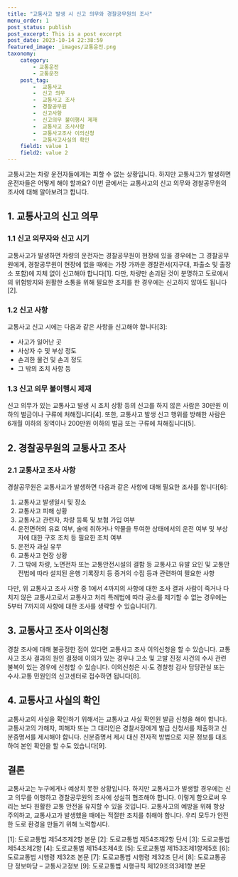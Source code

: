 ```yaml
---
title: "교통사고 발생 시 신고 의무와 경찰공무원의 조사"
menu_order: 1
post_status: publish
post_excerpt: This is a post excerpt
post_date: 2023-10-14 22:38:59
featured_image: _images/교통운전.png
taxonomy:
    category:
        - 교통운전
        - 교통운전
    post_tag:
        -  교통사고
        -  신고 의무
        -  교통사고 조사
        -  경찰공무원
        -  신고사항
        -  신고의무 불이행시 제재
        -  교통사고 조사사항
        -  교통사고조사 이의신청
        -  교통사고사실의 확인
    field1: value 1
    field2: value 2
---
```




교통사고는 차량 운전자들에게는 피할 수 없는 상황입니다. 하지만 교통사고가 발생하면 운전자들은 어떻게 해야 할까요? 이번 글에서는 교통사고의 신고 의무와 경찰공무원의 조사에 대해 알아보려고 합니다.

## 1. 교통사고의 신고 의무

### 1.1 신고 의무자와 신고 시기

교통사고가 발생하면 차량의 운전자는 경찰공무원이 현장에 있을 경우에는 그 경찰공무원에게, 경찰공무원이 현장에 없을 때에는 가장 가까운 경찰관서(지구대, 파출소 및 출장소 포함)에 지체 없이 신고해야 합니다[1]. 다만, 차량만 손괴된 것이 분명하고 도로에서의 위험방지와 원활한 소통을 위해 필요한 조치를 한 경우에는 신고하지 않아도 됩니다[2].

### 1.2 신고 사항

교통사고 신고 시에는 다음과 같은 사항을 신고해야 합니다[3]:
- 사고가 일어난 곳
- 사상자 수 및 부상 정도
- 손괴한 물건 및 손괴 정도
- 그 밖의 조치 사항 등

### 1.3 신고 의무 불이행시 제재

신고 의무가 있는 교통사고 발생 시 조치 상황 등의 신고를 하지 않은 사람은 30만원 이하의 벌금이나 구류에 처해집니다[4]. 또한, 교통사고 발생 신고 행위를 방해한 사람은 6개월 이하의 징역이나 200만원 이하의 벌금 또는 구류에 처해집니다[5].

## 2. 경찰공무원의 교통사고 조사

### 2.1 교통사고 조사 사항

경찰공무원은 교통사고가 발생하면 다음과 같은 사항에 대해 필요한 조사를 합니다[6]:
1. 교통사고 발생일시 및 장소
2. 교통사고 피해 상황
3. 교통사고 관련자, 차량 등록 및 보험 가입 여부
4. 운전면허의 유효 여부, 술에 취하거나 약물을 투여한 상태에서의 운전 여부 및 부상자에 대한 구호 조치 등 필요한 조치 여부
5. 운전자 과실 유무
6. 교통사고 현장 상황
7. 그 밖에 차량, 노면전차 또는 교통안전시설의 결함 등 교통사고 유발 요인 및 교통안전법에 따라 설치된 운행 기록장치 등 증거의 수집 등과 관련하여 필요한 사항

다만, 위 교통사고 조사 사항 중 1에서 4까지의 사항에 대한 조사 결과 사람이 죽거나 다치지 않은 교통사고로서 교통사고 처리 특례법에 따라 공소를 제기할 수 없는 경우에는 5부터 7까지의 사항에 대한 조사를 생략할 수 있습니다[7].

## 3. 교통사고 조사 이의신청

경찰 조사에 대해 불공정한 점이 있다면 교통사고 조사 이의신청을 할 수 있습니다. 교통사고 조사 결과의 원인 결정에 이의가 있는 경우나 고소 및 고발 진정 사건의 수사 관련 불복이 있는 경우에 신청할 수 있습니다. 이의신청은 시·도 경찰청 감사 담당관실 또는 수사.교통 민원인의 신고센터로 접수하면 됩니다[8].

## 4. 교통사고 사실의 확인

교통사고의 사실을 확인하기 위해서는 교통사고 사실 확인원 발급 신청을 해야 합니다. 교통사고의 가해자, 피해자 또는 그 대리인은 경찰서장에게 발급 신청서를 제출하고 신분증명서를 제시해야 합니다. 신분증명서 제시 대신 전자적 방법으로 지문 정보를 대조하여 본인 확인을 할 수도 있습니다[9].

## 결론

교통사고는 누구에게나 예상치 못한 상황입니다. 하지만 교통사고가 발생할 경우에는 신고 의무를 이행하고 경찰공무원의 조사에 성실히 협조해야 합니다. 이렇게 함으로써 우리는 보다 원활한 교통 안전을 유지할 수 있을 것입니다. 교통사고의 예방을 위해 항상 주의하고, 교통사고가 발생했을 때에는 적절한 조치를 취해야 합니다. 우리 모두가 안전한 도로 환경을 만들기 위해 노력합시다.

[1]: 도로교통법 제54조제2항 본문
[2]: 도로교통법 제54조제2항 단서
[3]: 도로교통법 제54조제2항
[4]: 도로교통법 제154조제4호
[5]: 도로교통법 제153조제1항제5호
[6]: 도로교통법 시행령 제32조 본문
[7]: 도로교통법 시행령 제32조 단서
[8]: 도로교통공단 정보마당 – 교통사고정보
[9]: 도로교통법 시행규칙 제129조의3제1항 본문

